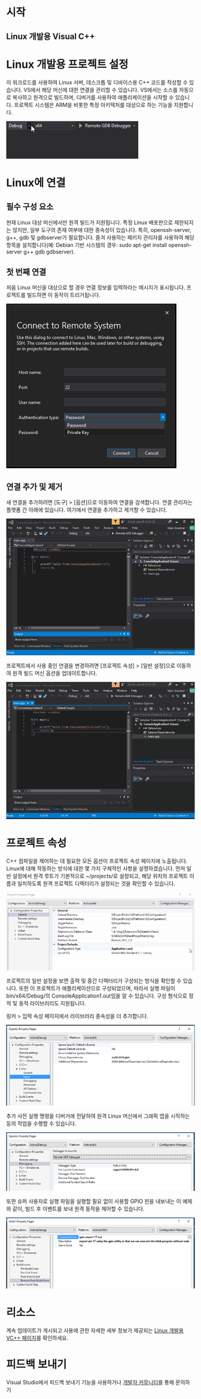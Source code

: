 시작
====

Linux 개발용 Visual C++
-----------------------

Linux 개발용 프로젝트 설정
==========================

이 워크로드를 사용하여 Linux 서버, 데스크톱 및 디바이스용 C++ 코드를
작성할 수 있습니다. VS에서 해당 머신에 대한 연결을 관리할 수 있습니다.
VS에서는 소스를 자동으로 복사하고 원격으로 빌드하며, 디버거를 사용하여
애플리케이션을 시작할 수 있습니다. 프로젝트 시스템은 ARM을 비롯한 특정
아키텍처를 대상으로 하는 기능을 지원합니다.

![](./images/ArchOptions.gif)

Linux에 연결
============

필수 구성 요소
--------------

현재 Linux 대상 머신에서만 원격 빌드가 지원됩니다. 특정 Linux 배포판으로
제한되지는 않지만, 일부 도구의 존재 여부에 대한 종속성이 있습니다. 특히,
openssh-server, g++, gdb 및 gdbserver가 필요합니다. 즐겨 사용하는 패키지
관리자를 사용하여 해당 항목을 설치합니다(예: Debian 기반 시스템의 경우:
sudo apt-get install openssh-server g++ gdb gdbserver).

첫 번째 연결
------------

처음 Linux 머신을 대상으로 할 경우 연결 정보를 입력하라는 메시지가
표시됩니다. 프로젝트를 빌드하면 이 동작이 트리거됩니다.

![](./images/firstconnection.png)

연결 추가 및 제거
-----------------

새 연결을 추가하려면 [도구] \> [옵션]으로 이동하여 연결을 검색합니다.
연결 관리자는 플랫폼 간 아래에 있습니다. 여기에서 연결을 추가하고 제거할
수 있습니다.

![](./images/ManageConnections.gif)

프로젝트에서 사용 중인 연결을 변경하려면 [프로젝트 속성] \> [일반
설정]으로 이동하여 원격 빌드 머신 옵션을 업데이트합니다.

![](./images/ChangeRemote.gif)

프로젝트 속성
=============

C++ 컴파일을 제어하는 데 필요한 모든 옵션이 프로젝트 속성 페이지에
노출됩니다. Linux에 대해 작동하는 방식에 대한 몇 가지 구체적인 사항을
설명하겠습니다. 먼저 일반 설정에서 원격 루트가 기본적으로 \~/projects/로
설정되고, 해당 위치의 프로젝트 이름과 일치하도록 원격 프로젝트
디렉터리가 설정되는 것을 확인할 수 있습니다.

![](./images/OutputTypes.gif)

프로젝트의 일반 설정을 보면 출력 및 중간 디렉터리가 구성되는 방식을
확인할 수 있습니다. 또한 이 프로젝트가 애플리케이션으로 구성되었으며,
따라서 실행 파일이 bin/x64/Debug/의 ConsoleApplication1.out임을 알 수
있습니다. 구성 형식으로 정적 및 동적 라이브러리도 지원됩니다.

링커 \> 입력 속성 페이지에서 라이브러리 종속성을 더 추가합니다.

![](./images/linker.png)

추가 사전 실행 명령을 디버거에 전달하여 원격 Linux 머신에서 그래픽 앱을
시작하는 등의 작업을 수행할 수 있습니다.

![](./images/debuggerexport.png)

또한 슈퍼 사용자로 실행 파일을 실행할 필요 없이 사용할 GPIO 핀을
내보내는 이 예제와 같이, 빌드 후 이벤트를 보내 원격 동작을 제어할 수
있습니다.

![](./images/postbuild.png)

리소스
======

계속 업데이트가 게시되고 사용에 관한 자세한 세부 정보가 제공되는 [Linux
개발용 VC++ 페이지](http://aka.ms/vslinux)를 확인하세요.

피드백 보내기
=============

Visual Studio에서 피드백 보내기 기능을 사용하거나 [개발자
커뮤니티](%20https://developercommunity.visualstudio.com/)를 통해
문의하기
